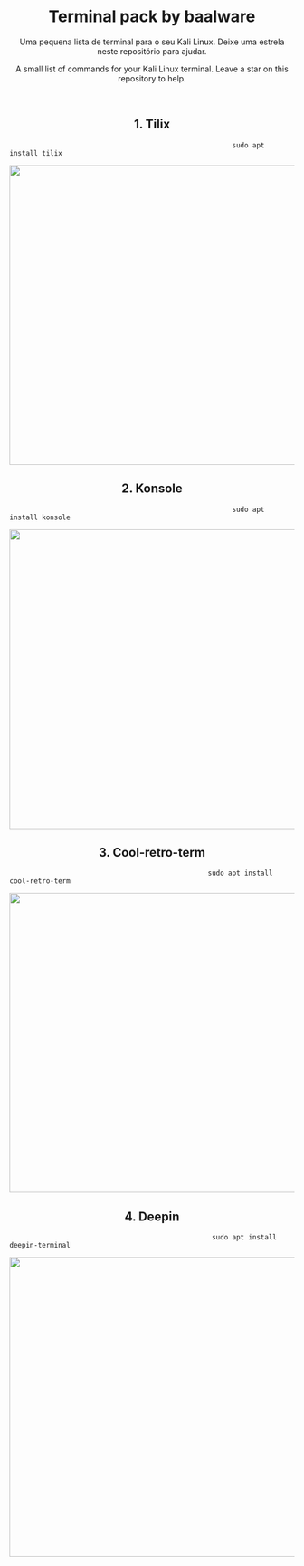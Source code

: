 <h1 align="center">
  Terminal pack by baalware
</h1>
<p align="center">
  Uma pequena lista de terminal para o seu Kali Linux. Deixe uma estrela neste repositório para ajudar.
</p>
<p align="center">
  A small list of commands for your Kali Linux terminal. Leave a star on this repository to help.
</p>

<br> 
<h2 align="center">
  1. Tilix 
</h2>


```
                                                       sudo apt install tilix
```
<p align="center">
  <img height="530em" src="https://github.com/baalware/terminal-pack/assets/84687049/7906f9ea-2471-4f23-bca7-1d820a5923f2">
</p>
<h2 align="center">
  2. Konsole 
</h2>

```
                                                       sudo apt install konsole
```

<p align="center">
  <img height="530em" src="https://github.com/baalware/terminal-pack/assets/84687049/abfed646-142b-490d-ba98-b3064a964724">
</p>

<h2 align="center">
  3.  Cool-retro-term 
</h2>

```
                                                 sudo apt install cool-retro-term
```

<p align="center">
  <img height="530em" src="https://github.com/baalware/terminal-pack/assets/84687049/9f40b017-e203-4984-a385-4985a1ea1401">
</p>

</p>
<h2 align="center">
  4. Deepin
</h2>

```
                                                  sudo apt install deepin-terminal
```

<p align="center">
  <img height="530em" src="https://github.com/baalware/terminal-pack/assets/84687049/b5bd302e-bd1a-4d40-818e-efe95c6f25f6">
</p>




